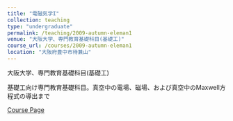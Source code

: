 ```yaml
---
title: "電磁気学I"
collection: teaching
type: "undergraduate"
permalink: /teaching/2009-autumn-eleman1
venue: "大阪大学、専門教育基礎科目(基礎工)"
course_url: /courses/2009-autumn-eleman1
location: "大阪府豊中市待兼山"
---
```


大阪大学、専門教育基礎科目(基礎工)

基礎工向け専門教育基礎科目。真空中の電場、磁場、および真空中のMaxwell方程式の導出まで


<a href='https://stsykw.github.io/courses/2009-autumn-eleman1'>Course Page</a>
